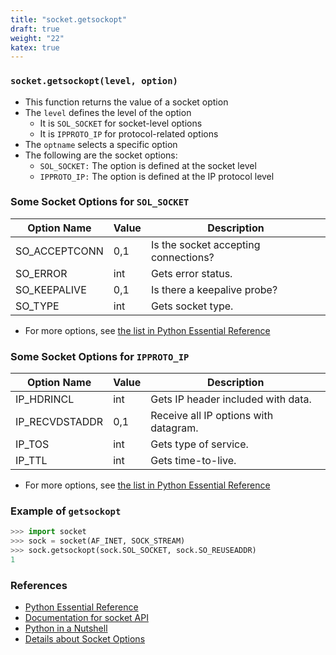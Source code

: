 ```yaml
---
title: "socket.getsockopt"
draft: true
weight: "22"
katex: true
---
```


### `socket.getsockopt(level, option)`
- This function returns the value of a socket option
- The `level` defines the level of the option
	- It is `SOL_SOCKET` for socket-level options
	- It is `IPPROTO_IP` for protocol-related options
- The `optname` selects a specific option
- The following are the socket options:
	- `SOL_SOCKET:` The option is defined at the socket level
	- `IPPROTO_IP:` The option is defined at the IP protocol level

### Some Socket Options for `SOL_SOCKET`

| Option Name   | Value | Description                          |
| ------------- | ----- | ------------------------------------ |
| SO_ACCEPTCONN | 0,1   | Is the socket accepting connections? |
| SO_ERROR      | int   | Gets error status.                   |
| SO_KEEPALIVE  | 0,1   | Is there a keepalive probe?          |
| SO_TYPE       | int   | Gets socket type.                    |

- For more options, see [the list in Python Essential Reference](http://index-of.co.uk/Python/Python%20Essential%20Reference,%20Fourth%20Edition.pdf)

### Some Socket Options for `IPPROTO_IP`

| Option Name    | Value | Description                           |
| -------------- | ----- | ------------------------------------- |
| IP_HDRINCL     | int   | Gets IP header included with data.    |
| IP_RECVDSTADDR | 0,1   | Receive all IP options with datagram. |
| IP_TOS         | int   | Gets type of service.                 |
| IP_TTL         | int   | Gets time-to-live.                    |

- For more options, see [the list in Python Essential Reference](http://index-of.co.uk/Python/Python%20Essential%20Reference,%20Fourth%20Edition.pdf)

### Example of `getsockopt`

```python
>>> import socket
>>> sock = socket(AF_INET, SOCK_STREAM)
>>> sock.getsockopt(sock.SOL_SOCKET, sock.SO_REUSEADDR)
1
```

### References
- [Python Essential Reference](http://index-of.co.uk/Python/Python%20Essential%20Reference,%20Fourth%20Edition.pdf)
- [Documentation for socket API](https://docs.python.org/3/library/socket.html)
- [Python in a Nutshell](https://www.arp.com/medias/13916546.pdf)
- [Details about Socket Options](https://stackoverflow.com/a/27024759/12777044)
